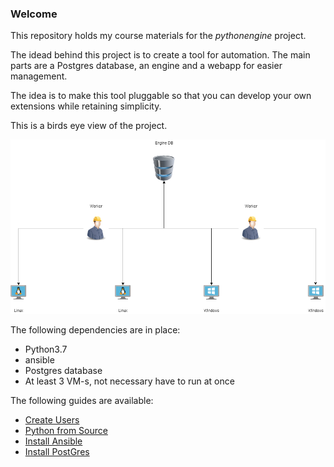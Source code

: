### Welcome

This repository holds my course materials for the *pythonengine* project.

The idead behind this project is to create a tool for automation.
The main parts are a Postgres database, an engine and a webapp for easier management.

The idea is to make this tool pluggable so that you can develop your own extensions while retaining simplicity.

This is a birds eye view of the project.

![overview](/Pics/birdseye.png)

The following dependencies are in place:
- Python3.7
- ansible
- Postgres database
- At least 3 VM-s, not necessary have to run at once

The following guides are available:
- [Create Users](./Guides/UserCreate.md)
- [Python from Source](./Guides/PythonBuild.md)
- [Install Ansible](./Guides/Ansible.md)
- [Install PostGres](./Guides/postgresinstall.md)